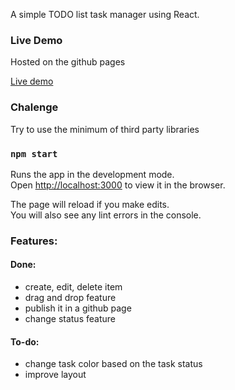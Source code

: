 A simple TODO list task manager using React.

### Live Demo
Hosted on the github pages

<a href="http://TomazJunior.github.io/react-todo-list-app/" target="_blank">Live demo</a>


### Chalenge
Try to use the minimum of third party libraries

### `npm start`

Runs the app in the development mode.<br>
Open [http://localhost:3000](http://localhost:3000) to view it in the browser.

The page will reload if you make edits.<br>
You will also see any lint errors in the console.

### Features:

#### Done:
- create, edit, delete item
- drag and drop feature
- publish it in a github page
- change status feature
#### To-do:
- change task color based on the task status
- improve layout